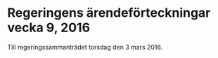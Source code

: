 # Regeringens ärendeförteckningar vecka 9, 2016

Till regeringssammanträdet torsdag den 3 mars 2016.
